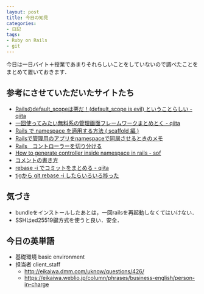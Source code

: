 ```yaml
---
layout: post
title: 今日の知見
categories:
- 日記
tags:
- Ruby on Rails
- git
---
```


今日は一日バイト＋授業であまりそれらしいことをしていないので調べたことをまとめて置いておきます．

## 参考にさせていただいたサイトたち
- [Railsのdefault_scopeは悪だ！(default_scope is evil) ということらしい - qiita](http://qiita.com/yusabana/items/f0b3a80111d6bd4ec8b0)  
- [一回使ってみたい無料系の管理画面フレームワークまとめとく - qiita](http://qiita.com/h-tko/items/ae7f33a229c4422448bb)  
- [Rails で namespace を適用する方法 ( scaffold 編 )](http://qiita.com/ryo-ichikawa/items/2a9159b489a7b16c3dc6)  
- [Railsで管理用のアプリをnamespaceで同居させるときのメモ](http://ria10.hatenablog.com/entry/20131002/1380685725)  
- [Rails　コントローラーを切り分ける](http://harashun11.hatenablog.com/entry/2014/11/10/122628)  
- [How to generate controller inside namespace in rails - sof](https://stackoverflow.com/questions/15043524/how-to-generate-controller-inside-namespace-in-rails)  
- [コメントの書き方](https://gist.github.com/chetan/1827484)  
- [rebase -i でコミットをまとめる - qiita](http://qiita.com/takke/items/3400b55becfd72769214)  
- [tigから git rebase -i したらいろいろ捗った](http://sue445.hatenablog.com/entry/2014/08/07/015811)  

## 気づき
- bundleをインストールしたあとは，一回railsを再起動しなくてはいけない．
- SSHはed25519鍵方式を使うと良い．安全．

## 今日の英単語
- 基礎環境 basic environment
- 担当者 client_staff
  - http://eikaiwa.dmm.com/uknow/questions/426/
  - https://eikaiwa.weblio.jp/column/phrases/business-english/person-in-charge
